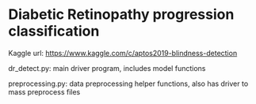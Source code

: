 # Diabetic Retinopathy progression classification
Kaggle url: https://www.kaggle.com/c/aptos2019-blindness-detection

dr_detect.py: main driver program, includes model functions

preprocessing.py: data preprocessing helper functions, also has driver to mass preprocess files
